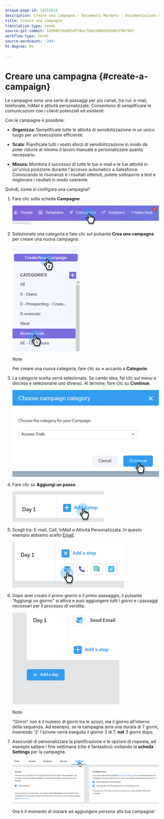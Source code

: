 ```yaml
---
unique-page-id: 14352618
description: Creare una campagna - Documenti Marketo - Documentazione del prodotto
title: Creare una campagna
translation-type: tm+mt
source-git-commit: 1dd80b7de801df78ac7dde39002455063f9979b7
workflow-type: tm+mt
source-wordcount: '294'
ht-degree: 0%

---
```



# Creare una campagna {#create-a-campaign}

Le campagne sono una serie di passaggi per più canali, tra cui: e-mail, telefonate, InMail e attività personalizzate. Consentono di semplificare le comunicazioni con i clienti potenziali ed esistenti.

Con le campagne è possibile:

* **Organizza**: Semplificate tutte le attività di sensibilizzazione in un unico luogo per un&#39;esecuzione efficiente.

* **Scala**: Pianificate tutti i vostri sforzi di sensibilizzazione in modo da poter ridurre al minimo il lavoro manuale e personalizzare quanto necessario.
* **Misura**: Monitora il successo di tutte le tue e-mail e le tue attività in un&#39;unica posizione durante l&#39;accesso automatico a Salesforce. Conoscendo le risonanze e i risultati ottenuti, potete sottoporre a test e migliorare i risultati in modo coerente.

Quindi, come si configura una campagna?

1. Fare clic sulla scheda **Campagne**.

   ![](assets/one-1.png)

1. Selezionate una categoria e fate clic sul pulsante **Crea una campagna** per creare una nuova campagna.

   ![](assets/two-1.png)

   >[!NOTE]
   >
   >Per creare una nuova categoria, fare clic su **+** accanto a **Categorie**.

1. La categoria scelta verrà selezionata. Se cambi idea, fai clic sul menu a discesa e selezionane uno diverso. Al termine, fare clic su **Continue**.

   ![](assets/three-1.png)

1. Fare clic su **Aggiungi un passo**.

   ![](assets/four-1.png)

1. Scegli tra: E-mail, Call, InMail o Attività Personalizzata. In questo esempio abbiamo scelto [Email](/help/marketo/product-docs/marketo-sales-connect/campaigns/campaign-step-types.md#email).

   ![](assets/five-1.png)

1. Dopo aver creato il primo giorno e il primo passaggio, il pulsante &quot;Aggiungi un giorno&quot; si attiva e puoi aggiungere tutti i giorni e i passaggi necessari per il processo di vendita.

   ![](assets/six.png)

   >[!NOTE]
   >
   >&quot;Giorni&quot; non è il numero di giorni tra le azioni, ma il giorno all’interno della sequenza. Ad esempio, se la campagna avrà una durata di 7 giorni, inserendo &#39;3&#39; l&#39;azione verrà eseguita il giorno 3 di 7, **not** 3 giorni dopo.

1. Assicurati di personalizzare la pianificazione e le opzioni di risposta, ad esempio saltare i fine settimana (che è fantastico) visitando la **scheda Settings** per la campagna.

   ![](assets/seven.png)

   Ora è il momento di iniziare ad aggiungere persone alla tua campagna!
